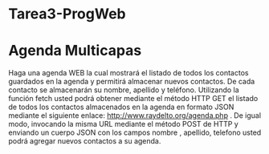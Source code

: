 # Tarea3-ProgWeb
# Agenda Multicapas

Haga una agenda WEB la cual mostrará el listado de todos los contactos guardados en
la agenda y permitirá almacenar nuevos contactos.
De cada contacto se almacenarán su nombre, apellido y teléfono.
Utilizando la función fetch usted podrá obtener mediante el método HTTP GET el
listado de todos los contactos almacenados en la agenda en formato JSON mediante
el siguiente enlace: http://www.raydelto.org/agenda.php . De igual modo,
invocando la misma URL mediante el método POST de HTTP y enviando un cuerpo
JSON con los campos nombre , apellido, telefono usted podrá agregar nuevos
contactos a su agenda.
